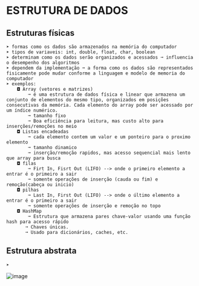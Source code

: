 # ESTRUTURA DE DADOS
## Estruturas físicas
    ➤ formas como os dados são armazenados na memória do computador
    ➤ tipos de variaveis: int, double, float, char, boolean
    ➤ determinam como os dados serão organizados e acessados ➞ influencia o desempenho dos algoritmos
    ➤ dependem da implementação ➞ a forma como os dados são representados fisicamente pode mudar conforme a linguagem e modelo de memoria do computador
    ➤ exemplos:
        ◘ Array (vetores e matrizes) 
            ➞ é uma estrutura de dados física e linear que armazena um conjunto de elementos do mesmo tipo, organizados em posições consecutivas da memória. Cada elemento do array pode ser acessado por um índice numérico.
            ➞ tamanho fixo
            ➞ Boa eficiência para leitura, mas custo alto para inserções/remoções no meio
        ◘ Listas encadeadas
            ➞ cada elemento contem um valor e um ponteiro para o proximo elemento
            ➞ tamanho dinamico 
            ➞ inserção/remoção rapidos, mas acesso sequencial mais lento que array para busca
        ◘ filas
            ➞ Firt In, Fisrt Out (LIFO) --> onde o primeiro elemento a entrar é o primeiro a sair
            ➞ somente operações de inserção (cauda ou fim) e remoção(cabeça ou inicio)
        ◘ pilhas
            ➞ Last In, First Out (LIFO) --> onde o último elemento a entrar é o primeiro a sair
            ➞ somente operações de inserção e remoção no topo
        ◘ HashMap
            ➞ Estrutura que armazena pares chave-valor usando uma função hash para acesso rápido
           ➞ Chaves únicas.
           ➞ Usado para dicionários, caches, etc.
## Estrutura abstrata
    ➤


![image](https://github.com/user-attachments/assets/110850d9-a0f4-4c6a-89bd-01dce84e8ea5)

